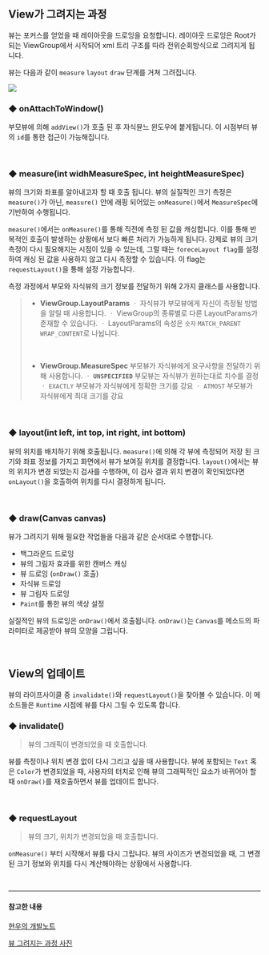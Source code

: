 ## View가 그려지는 과정
뷰는 포커스를 얻었을 때 레이아웃을 드로잉을 요청합니다. 레이아웃 드로잉은 Root가 되는 ViewGroup에서 시작되어 xml 트리 구조를 따라 전위순회방식으로 그려지게 됩니다.

뷰는 다음과 같이 `measure` `layout` `draw` 단계를 거쳐 그려집니다.

![](https://images.velog.io/images/eia51/post/f28b2ffa-3ed8-44f2-a253-8d79e218a016/view_drawing.png)
### ◆ onAttachToWindow() 
부모뷰에 의해 `addView()`가 호출 된 후 자식뷴느 윈도우에 붙게됩니다. 이 시점부터 뷰의 `id`를 통한 접근이 가능해집니다.

<br/>

### ◆ measure(int widhMeasureSpec, int heightMeasureSpec)
뷰의 크기와 좌표를 알아내고자 할 때 호출 됩니다. 뷰의 실질적인 크기 측정은 `measure()`가 아닌, `measure()` 안에 래핑 되어있는 `onMeasure()`에서 `MeasureSpec`에 기반하여 수행됩니다.

`measure()`에서는 `onMeasure()`를 통해 직전에 측정 된 값을 캐싱합니다. 이를 통해 반복적인 호출이 발생하는 상황에서 보다 빠른 처리가 가능하게 됩니다. 강제로 뷰의 크기 측정이 다시 필요해지는 시점이 있을 수 있는데, 그럴 때는 `foreceLayout flag`를 설정하여 캐싱 된 값을 사용하지 않고 다시 측정할 수 있습니다. 이 flag는 `requestLayout()`을 통해 설정 가능합니다.

측정 과정에서 부모와 자식뷰의 크기 정보를 전달하기 위해 2가지 클래스를 사용합니다.

> - **ViewGroup.LayoutParams**
>   ㆍ 자식뷰가 부모뷰에게 자신이 측정될 방법을 알릴 때 사용합니다.
>   ㆍ ViewGroup의 종류별로 다른 LayoutParams가 존재할 수 있습니다.
>   ㆍ LayoutParams의 속성은 `숫자` `MATCH_PARENT` `WRAP_CONTENT`로 나뉩니다.
>
> <br/>
>
> - **ViewGroup.MeasureSpec**
>   부모뷰가 자식뷰에게 요구사항을 전달하기 위해 사용합니다.
>   ㆍ **`UNSPECIFIED`** 부모뷰는 자식뷰가 원하는대로 치수를 결정
>   ㆍ `EXACTLY` 부모뷰가 자식뷰에게 정확한 크기를 강요
>   ㆍ `ATMOST` 부모뷰가 자식뷰에게 최대 크기를 강요

<br/>

### ◆ layout(int left, int top, int right, int bottom)
뷰의 위치를 배치하기 위해 호출됩니다. `measure()`에 의해 각 뷰에 측정되어 저장 된 크기와 좌표 정보를 가지고 화면에서 뷰가 보여질 위치를 결정합니다. `layout()`에서는 뷰의 위치가 변경 되었는지 검사를 수행하며, 이 검사 결과 위치 변경이 확인되었다면 `onLayout()`을 호출하여 위치를 다시 결정하게 됩니다. 

<br/>

### ◆ draw(Canvas canvas)
뷰가 그려지기 위해 필요한 작업들을 다음과 같은 순서대로 수행합니다.

- 백그라운드 드로잉
- 뷰의 그림자 효과를 위한 캔버스 캐싱
- 뷰 드로잉 (`onDraw()` 호출)
- 자식뷰 드로잉
- 뷰 그림자 드로잉
- `Paint`를 통한 뷰의 색상 설정

실질적인 뷰의 드로잉은 `onDraw()`에서 호출됩니다. `onDraw()`는 `Canvas`를 메소드의 파라미터로 제공받아 뷰의 모양을 그립니다.

<br/>

## View의 업데이트
뷰의 라이프사이클 중 `invalidate()`와 `requestLayout()`을 찾아볼 수 있습니다. 이 메소드들은 `Runtime` 시점에 뷰를 다시 그릴 수 있도록 합니다.

### ◆ invalidate()
> 뷰의 그래픽이 변경되었을 때 호출합니다.

뷰를 측정이나 위치 변경 없이 다시 그리고 싶을 때 사용합니다. 뷰에 포함되는 `Text` 혹은 `Color`가 변경되었을 때, 사용자의 터치로 인해 뷰의 그래픽적인 요소가 바뀌어야 할 때 `onDraw()`를 재호출하면서 뷰를 업데이트 합니다.

<br/>

### ◆ requestLayout
> 뷰의 크기, 위치가 변경되었을 때 호출합니다.

`onMeasure()` 부터 시작해서 뷰를 다시 그립니다. 뷰의 사이즈가 변경되었을 때, 그 변경 된 크기 정보와 위치를 다시 계산해야하는 상황에서 사용합니다.

<br/>

---

#### 참고한 내용

[현우의 개발노트](https://hyeonu1258.github.io/2018/03/26/%EC%95%88%EB%93%9C%EB%A1%9C%EC%9D%B4%EB%93%9C%20%EB%A9%B4%EC%A0%91/)

[뷰 그려지는 과정 사진](https://jungwoon.github.io/android/2019/10/02/How-to-draw-View.html)

